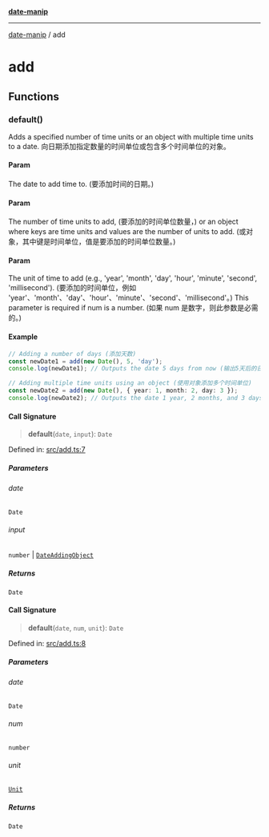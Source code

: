 [**date-manip**](index.md)

***

[date-manip](modules.md) / add

# add

## Functions

### default()

Adds a specified number of time units or an object with multiple time units to a date.
向日期添加指定数量的时间单位或包含多个时间单位的对象。

#### Param

The date to add time to. (要添加时间的日期。)

#### Param

The number of time units to add, (要添加的时间单位数量，)
             or an object where keys are time units and values are the number of units to add.
(或对象，其中键是时间单位，值是要添加的时间单位数量。)

#### Param

The unit of time to add (e.g., 'year', 'month', 'day', 'hour', 'minute', 'second', 'millisecond').
(要添加的时间单位，例如 'year'、'month'、'day'、'hour'、'minute'、'second'、'millisecond'。)
             This parameter is required if num is a number. (如果 num 是数字，则此参数是必需的。)

#### Example

```ts
// Adding a number of days (添加天数)
const newDate1 = add(new Date(), 5, 'day');
console.log(newDate1); // Outputs the date 5 days from now (输出5天后的日期)

// Adding multiple time units using an object (使用对象添加多个时间单位)
const newDate2 = add(new Date(), { year: 1, month: 2, day: 3 });
console.log(newDate2); // Outputs the date 1 year, 2 months, and 3 days from now (输出1年后2个月3天后的日期)
```

#### Call Signature

> **default**(`date`, `input`): `Date`

Defined in: [src/add.ts:7](https://github.com/fengxinming/date-manip/blob/c2d62c1a39faed6b959a43feaabc15f4e2d60a5a/src/add.ts#L7)

##### Parameters

###### date

`Date`

###### input

`number` | [`DateAddingObject`](types.md#dateaddingobject)

##### Returns

`Date`

#### Call Signature

> **default**(`date`, `num`, `unit`): `Date`

Defined in: [src/add.ts:8](https://github.com/fengxinming/date-manip/blob/c2d62c1a39faed6b959a43feaabc15f4e2d60a5a/src/add.ts#L8)

##### Parameters

###### date

`Date`

###### num

`number`

###### unit

[`Unit`](types.md#unit)

##### Returns

`Date`
